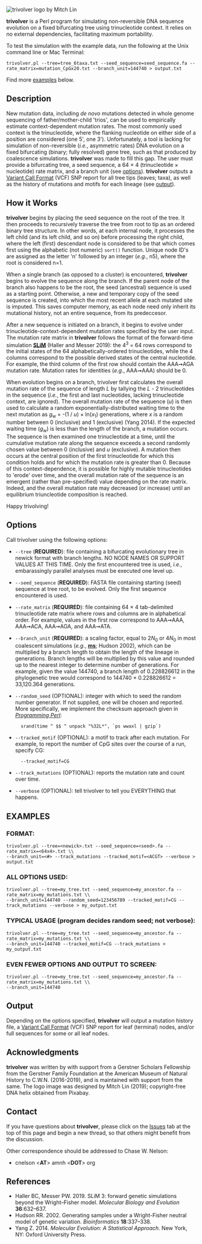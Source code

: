 <img src="https://github.com/chasewnelson/trivolver/blob/master/trivolver_logo.png?raw=true" title="trivolver logo by Mitch Lin" alt="trivolver logo by Mitch Lin" align="middle">

**trivolver** is a Perl program for simulating non-reversible DNA sequence evolution on a fixed bifurcating tree using trinucleotide context. It relies on no external dependencies, facilitating maximum portability.

To test the simulation with the example data, run the following at the Unix command line or Mac Terminal:

`trivolver.pl --tree=tree_6taxa.txt --seed_sequence=seed_sequence.fa --rate_matrix=mutation_CpGx20.txt --branch_unit=144740 > output.txt`

Find more [examples](#examples) below.

## <a name="description"></a>Description

New mutation data, including *de novo* mutations detected in whole genome sequencing of father/mother-child 'trios', can be used to empirically estimate context-dependent mutation rates. The most commonly used context is the trinucleotide, where the flanking nucleotide on either side of a position are considered (one 5', one 3'). Unfortunately, a tool is lacking for simulation of non-reversible (*i.e.*, asymmetric rates) DNA evolution on a fixed bifurcating (binary; fully resolved) gene tree, such as that produced by coalescence simulations. **trivolver** was made to fill this gap. The user must provide a bifurcating tree, a seed sequence, a 64 × 4 (trinucleotide × nucleotide) rate matrix, and a branch unit (see [options](#options)). **trivolver** outputs a <a target="_blank" href="https://github.com/samtools/hts-specs">Variant Call Format</a> (VCF) SNP report for all tree tips (leaves; taxa), as well as the history of mutations and motifs for each lineage (see [output](#output)).

## <a name="how-it-works"></a>How it Works

**trivolver** begins by placing the seed sequence on the root of the tree. It then proceeds to recursively traverse the tree from root to tip as an ordered binary tree structure. In other words, at each internal node, it processes the left child (and its left child, and so on) before processing the right child, where the left (first) descendant node is considered to be that which comes first using the alphabetic (not numeric) `sort()` function. Unique node ID's are assigned as the letter 'n' followed by an integer (*e.g.*, n5), where the root is considered n=1.

When a single branch (as opposed to a cluster) is encountered, **trivolver** begins to evolve the sequence along the branch. If the parent node of the branch also happens to be the root, the seed (ancestral) sequence is used as a starting point. Otherwise, a new and temporary copy of the seed sequence is created, into which the most recent allele at each mutated site is imputed. This saves computer memory, as each node need only inherit its mutational history, not an entire sequence, from its predeccesor.

After a new sequence is initiated on a branch, it begins to evolve under trinucleotide-context-dependent mutation rates specified by the user input. The mutation rate matrix in **trivolver** follows the format of the forward-time simulation <a target="_blank" href="https://messerlab.org/slim/">**SLiM**</a> (Haller and Messer 2019): the 4<sup>3</sup> = 64 rows correspond to the initial states of the 64 alphabetically-ordered trinucleotides, while the 4 columns correspond to the possible derived states of the central nucleotide. For example, the third column of the first row should contain the AAA➞AGA mutation rate. Mutation rates for identities (*e.g.*, AAA➞AAA) should be 0.

When evolution begins on a branch, trivolver first calculates the overall mutation rate of the sequence of length *L* by tallying the *L* - 2 trinucleotides in the sequence (*i.e.*, the first and last nucleotides, lacking trinucleotide context, are ignored). The overall mutation rate of the sequence (*u*) is then used to calculate a random exponentially-distributed waiting time to the next mutation as *g*<sub>w</sub> = -(1 / *u*) × ln(*x*<sub>1</sub>) generations, where *x* is a random number between 0 (inclusive) and 1 (exclusive) (Yang 2014). If the expected waiting time (*g*<sub>w</sub>) is less than the length of the branch, a mutation occurs. The sequence is then examined one trinucleotide at a time, until the cumulative mutation rate along the sequence exceeds a second randomly chosen value between 0 (inclusive) and *u* (exclusive). A mutation then occurs at the central position of the first trinucleotide for which this condition holds and for which the mutation rate is greater than 0. Because of this context-dependence, it is possible for highly mutable trinucleotides to 'erode' over time, and the overall mutation rate of the sequence is an emergent (rather than pre-specified) value depending on the rate matrix. Indeed, and the overall mutation rate may decreased (or increase) until an equilibrium triuncleotide composition is reached.

Happy trivolving!

## <a name="options"></a>Options

Call trivolver using the following options:

* `--tree` (**REQUIRED**): file containing a bifurcating evolutionary tree in newick format with branch lengths. NO NODE NAMES OR SUPPORT VALUES AT THIS TIME. Only the first encountered tree is used, *i.e.*, embarassingly parallel analyses must be executed one level up.
* `--seed_sequence` (**REQUIRED**): FASTA file containing starting (seed) sequence at tree root, to be evolved. Only the first sequence encountered is used.
* `--rate_matrix` (**REQUIRED**): file containing 64 × 4 tab-delimited trinucleotide rate matrix where rows and columns are in alphabetical order. For example, values in the first row correspond to AAA➞AAA, AAA➞ACA, AAA➞AGA, and AAA➞ATA.
* `--branch_unit` (**REQUIRED**): a scaling factor, equal to 2*N*<sub>0</sub> or 4*N*<sub>0</sub> in most coalescent simulations (*e.g.*, <a target="_blank" href="https://home.uchicago.edu/rhudson1/source/mksamples.html">**ms**</a>; Hudson 2002), which can be multiplied by a branch length to obtain the length of the lineage in generations. Branch lengths will be multiplied by this value and rounded up to the nearest integer to determine number of generations. For example, given the value 144740, a branch length of 0.228826612 in the phylogenetic tree would correspond to 144740 × 0.228826612 = 33,120.364 generations.
* `--random_seed` (OPTIONAL): integer with which to seed the random number generator. If not supplied, one will be chosen and reported. More specifically, we implement the checksum approach given in <a target="_blank" href="https://en.wikipedia.org/wiki/Programming_Perl">*Programming Perl*</a>: 

		srand(time ^ $$ ^ unpack "%32L*", `ps wwaxl | gzip`)
		
* `--tracked_motif` (OPTIONAL): a motif to track after each mutation. For example, to report the number of CpG sites over the course of a run, specify CG:

		--tracked_motif=CG

* `--track_mutations` (OPTIONAL): reports the mutation rate and count over time.
* `--verbose` (OPTIONAL): tell trivolver to tell you EVERYTHING that happens.

## <a name="examples"></a>EXAMPLES

### FORMAT:

	trivolver.pl --tree=<newick>.txt --seed_sequence=<seed>.fa --rate_matrix=<64x4>.txt \\ 
	--branch_unit=<#> --track_mutations --tracked_motif=<ACGT> --verbose > output.txt
	
### ALL OPTIONS USED:

	trivolver.pl --tree=my_tree.txt --seed_sequence=my_ancestor.fa --rate_matrix=my_mutations.txt \\
	--branch_unit=144740 --random_seed=123456789 --tracked_motif=CG --track_mutations --verbose > my_output.txt
	
### TYPICAL USAGE (program decides random seed; not verbose):

	trivolver.pl --tree=my_tree.txt --seed_sequence=my_ancestor.fa --rate_matrix=my_mutations.txt \\
	--branch_unit=144740 --tracked_motif=CG --track_mutations > my_output.txt

### EVEN FEWER OPTIONS AND OUTPUT TO SCREEN:

	trivolver.pl --tree=my_tree.txt --seed_sequence=my_ancestor.fa --rate_matrix=my_mutations.txt \\
	--branch_unit=144740

## <a name="output"></a>Output

Depending on the options specified, **trivolver** will output a mutation history file, a <a target="_blank" href="https://github.com/samtools/hts-specs">Variant Call Format</a> (VCF) SNP report for leaf (terminal) nodes, and/or full sequences for some or all leaf nodes.

## <a name="acknowledgments"></a>Acknowledgments
**trivolver** was written by with support from a Gerstner Scholars Fellowship from the Gerstner Family Foundation at the American Museum of Natural History to C.W.N. (2016-2019), and is maintained with support from the same. The logo image was designed by Mitch Lin (2019); copyright-free DNA helix obtained from Pixabay.

## <a name="contact"></a>Contact
If you have questions about **trivolver**, please click on the <a target="_blank" href="https://github.com/chasewnelson/trivolver/issues">Issues</a> tab at the top of this page and begin a new thread, so that others might benefit from the discussion.

Other correspondence should be addressed to Chase W. Nelson: 

* cnelson <**AT**> amnh <**DOT**> org

## <a name="references"></a>References

* Haller BC, Messer PW. 2019. SLiM 3: forward genetic simulations beyond the Wright–Fisher model. *Molecular Biology and Evolution* **36**:632–637.
* Hudson RR. 2002. Generating samples under a Wright-Fisher neutral model of genetic variation. *Bioinformatics* **18**:337–338.
* Yang Z. 2014. *Molecular Evolution: A Statistical Approach*. New York, NY: Oxford University Press.